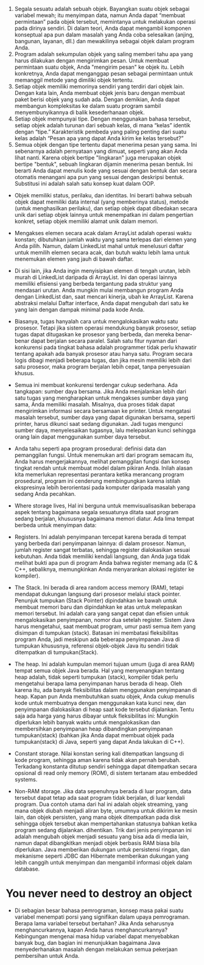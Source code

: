1. Segala sesuatu adalah sebuah objek. Bayangkan suatu objek sebagai variabel mewah; itu menyimpan data, namun Anda dapat “membuat permintaan” pada objek tersebut, memintanya untuk melakukan operasi pada dirinya sendiri. Di dalam teori, Anda dapat mengambil komponen konseptual apa pun dalam masalah yang Anda coba selesaikan (anjing, bangunan, layanan, dll.) dan mewakilinya sebagai objek dalam program Anda.
2. Program adalah sekumpulan objek yang saling memberi tahu apa yang harus dilakukan dengan mengirimkan pesan. Untuk membuat permintaan suatu objek, Anda "mengirim pesan" ke objek itu. Lebih konkretnya, Anda dapat menganggap pesan sebagai permintaan untuk memanggil metode yang dimiliki objek tertentu.
3. Setiap objek memiliki memorinya sendiri yang terdiri dari objek lain. Dengan kata lain, Anda membuat objek jenis baru dengan membuat paket berisi objek yang sudah ada. Dengan demikian, Anda dapat membangun kompleksitas ke dalam suatu program sambil menyembunyikannya di balik kesederhanaan objek.
4. Setiap objek mempunyai tipe. Dengan menggunakan bahasa tersebut, setiap objek adalah turunan dari sebuah kelas, di mana “kelas” identik dengan “tipe.” Karakteristik pembeda yang paling penting dari suatu kelas adalah “Pesan apa yang dapat Anda kirim ke kelas tersebut?”
5. Semua objek dengan tipe tertentu dapat menerima pesan yang sama. Ini sebenarnya adalah pernyataan yang dimuat, seperti yang akan Anda lihat nanti. Karena objek bertipe "lingkaran" juga merupakan objek bertipe "bentuk", sebuah lingkaran dijamin menerima pesan bentuk. Ini berarti Anda dapat menulis kode yang sesuai dengan bentuk dan secara otomatis menangani apa pun yang sesuai dengan deskripsi bentuk. Substitusi ini adalah salah satu konsep kuat dalam OOP.

- Objek memiliki status, perilaku, dan identitas. Ini berarti bahwa sebuah objek dapat memiliki data internal (yang memberinya status), metode (untuk menghasilkan perilaku), dan setiap objek dapat dibedakan secara unik dari setiap objek lainnya untuk menempatkan ini dalam pengertian konkret, setiap objek memiliki alamat unik dalam memori.
- Mengakses elemen secara acak dalam ArrayList adalah operasi waktu konstan; dibutuhkan jumlah waktu yang sama terlepas dari elemen yang Anda pilih. Namun, dalam LinkedList mahal untuk menelusuri daftar untuk memilih elemen secara acak, dan butuh waktu lebih lama untuk menemukan elemen yang jauh di bawah daftar.
- Di sisi lain, jika Anda ingin menyisipkan elemen di tengah urutan, lebih murah di LinkedList daripada di ArrayList. Ini dan operasi lainnya memiliki efisiensi yang berbeda tergantung pada struktur yang mendasari urutan. Anda mungkin mulai membangun program Anda dengan LinkedList dan, saat mencari kinerja, ubah ke ArrayList. Karena abstraksi melalui Daftar interface, Anda dapat mengubah dari satu ke yang lain dengan dampak minimal pada kode Anda.
- Biasanya, tugas hanyalah cara untuk mengalokasikan waktu satu prosesor. Tetapi jika sistem operasi mendukung banyak prosesor, setiap tugas dapat ditugaskan ke prosesor yang berbeda, dan mereka benar-benar dapat berjalan secara paralel. Salah satu fitur nyaman dari konkurensi pada tingkat bahasa adalah programmer tidak perlu khawatir tentang apakah ada banyak prosesor atau hanya satu. Program secara logis dibagi menjadi beberapa tugas, dan jika mesin memiliki lebih dari satu prosesor, maka program berjalan lebih cepat, tanpa penyesuaian khusus.
- Semua ini membuat konkurensi terdengar cukup sederhana. Ada tangkapan: sumber daya bersama. Jika Anda menjalankan lebih dari satu tugas yang mengharapkan untuk mengakses sumber daya yang sama, Anda memiliki masalah. Misalnya, dua proses tidak dapat mengirimkan informasi secara bersamaan ke printer. Untuk mengatasi masalah tersebut, sumber daya yang dapat digunakan bersama, seperti printer, harus dikunci saat sedang digunakan. Jadi tugas mengunci sumber daya, menyelesaikan tugasnya, lalu melepaskan kunci sehingga orang lain dapat menggunakan sumber daya tersebut.
- Anda tahu seperti apa program prosedural: definisi data dan pemanggilan fungsi. Untuk menemukan arti dari program semacam itu, Anda harus mengerjakannya, melihat pemanggilan fungsi dan konsep tingkat rendah untuk membuat model dalam pikiran Anda. Inilah alasan kita memerlukan representasi perantara ketika merancang program prosedural, program ini cenderung membingungkan karena istilah ekspresinya lebih berorientasi pada komputer daripada masalah yang sedang Anda pecahkan.

- Where storage lives, Hal ini berguna untuk memvisualisasikan beberapa aspek tentang bagaimana segala sesuatunya ditata saat program sedang berjalan, khususnya bagaimana memori diatur. Ada lima tempat berbeda untuk menyimpan data:
- Registers. Ini adalah penyimpanan tercepat karena berada di tempat yang berbeda dari penyimpanan lainnya: di dalam prosesor. Namun, jumlah register sangat terbatas, sehingga register dialokasikan sesuai kebutuhan. Anda tidak memiliki kendali langsung, dan Anda juga tidak melihat bukti apa pun di program Anda bahwa register memang ada (C & C++, sebaliknya, memungkinkan Anda menyarankan alokasi register ke kompiler).
- The Stack. Ini berada di area  random access memory (RAM), tetapi mendapat dukungan langsung dari prosesor melalui stack pointer. Penunjuk tumpukan (Stack Pointer) dipindahkan ke bawah untuk membuat memori baru dan dipindahkan ke atas untuk melepaskan memori tersebut. Ini adalah cara yang sangat cepat dan efisien untuk mengalokasikan penyimpanan, nomor dua setelah register. Sistem Java harus mengetahui, saat membuat program, umur pasti semua item yang disimpan di tumpukan (stack). Batasan ini membatasi fleksibilitas program Anda, jadi meskipun ada beberapa penyimpanan Java di tumpukan khususnya, referensi objek-objek Java itu sendiri tidak ditempatkan di tumpukan(Stack).
- The heap. Ini adalah kumpulan memori tujuan umum (juga di area RAM) tempat semua objek Java berada. Hal yang menyenangkan tentang heap adalah, tidak seperti tumpukan (stack), kompiler tidak perlu mengetahui berapa lama penyimpanan harus berada di heap. Oleh karena itu, ada banyak fleksibilitas dalam menggunakan penyimpanan di heap. Kapan pun Anda membutuhkan suatu objek, Anda cukup menulis kode untuk membuatnya dengan menggunakan kata kunci new, dan penyimpanan dialokasikan di heap saat kode tersebut dijalankan. Tentu saja ada harga yang harus dibayar untuk fleksibilitas ini: Mungkin diperlukan lebih banyak waktu untuk mengalokasikan dan membersihkan penyimpanan heap dibandingkan penyimpanan tumpukan(stack) (bahkan jika Anda dapat membuat objek pada tumpukan(stack) di Java, seperti yang dapat Anda lakukan di C++).
- Constant storage. Nilai konstan sering kali ditempatkan langsung di kode program, sehingga aman karena tidak akan pernah berubah. Terkadang konstanta ditutup sendiri sehingga dapat ditempatkan secara opsional di read only memory (ROM), di sistem tertanam atau embedded systems.
- Non-RAM storage. Jika data sepenuhnya berada di luar program, data tersebut dapat tetap ada saat program tidak berjalan, di luar kendali program. Dua contoh utama dari hal ini adalah objek streaming, yang mana objek diubah menjadi aliran byte, umumnya untuk dikirim ke mesin lain, dan objek persisten, yang mana objek ditempatkan pada disk sehingga objek tersebut akan mempertahankan statusnya bahkan ketika program sedang dijalankan. dihentikan. Trik dari jenis penyimpanan ini adalah mengubah objek menjadi sesuatu yang bisa ada di media lain, namun dapat dibangkitkan menjadi objek berbasis RAM biasa bila diperlukan. Java memberikan dukungan untuk persistensi ringan, dan mekanisme seperti JDBC dan Hibernate memberikan dukungan yang lebih canggih untuk menyimpan dan mengambil informasi objek dalam database.

# You never need to destroy an object
- Di sebagian besar bahasa pemrograman, konsep masa pakai suatu variabel menempati porsi yang signifikan dalam upaya pemrograman. Berapa lama variabel tersebut bertahan? Jika Anda seharusnya menghancurkannya, kapan Anda harus menghancurkannya? Kebingungan mengenai masa hidup variabel dapat menyebabkan banyak bug, dan bagian ini menunjukkan bagaimana Java menyederhanakan masalah dengan melakukan semua pekerjaan pembersihan untuk Anda.
